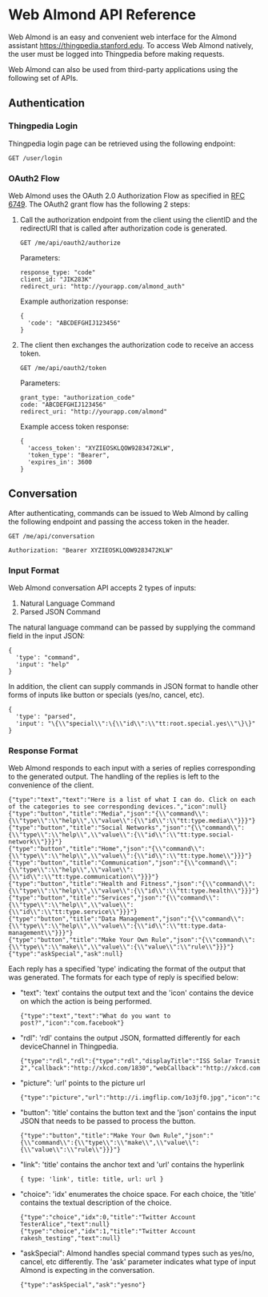 # Web Almond API Reference

Web Almond is an easy and convenient web interface for the
Almond assistant https://thingpedia.stanford.edu. To access Web Almond natively,
the user must be logged into Thingpedia before making requests.

Web Almond can also be used from third-party applications using the following
set of APIs.

## Authentication

### Thingpedia Login

Thingpedia login page can be retrieved using the following endpoint:

```
GET /user/login
```

### OAuth2 Flow

Web Almond uses the OAuth 2.0 Authorization Flow as specified in [RFC 6749](https://tools.ietf.org/html/rfc6749#section-4.1).
The OAuth2 grant flow has the following 2 steps:

 1. Call the authorization endpoint from the client using the clientID
    and the redirectURI that is called after authorization code is generated.

    ```
    GET /me/api/oauth2/authorize
    ```

    Parameters:

    ```
    response_type: "code"
    client_id: "JIK283K"
    redirect_uri: "http://yourapp.com/almond_auth"
    ```

    Example authorization response:

    ```
    {
      'code': "ABCDEFGHIJ123456"
    }
    ```

 2. The client then exchanges the authorization code to receive an access token.

    ```
    GET /me/api/oauth2/token
    ```

    Parameters:

    ```
    grant_type: "authorization_code"
    code: "ABCDEFGHIJ123456"
    redirect_uri: "http://yourapp.com/almond"
    ```

    Example access token response:

    ```
    {
      'access_token': "XYZIEOSKLQOW9283472KLW",
      'token_type': "Bearer",
      'expires_in': 3600
    }
    ```

## Conversation

After authenticating, commands can be issued to Web Almond by calling the
following endpoint and passing the access token in the header.

```
GET /me/api/conversation

Authorization: "Bearer XYZIEOSKLQOW9283472KLW"
```

### Input Format

Web Almond conversation API accepts 2 types of inputs:

 1. Natural Language Command
 2. Parsed JSON Command

The natural language command can be passed by supplying the command field
in the input JSON:

```
{
  'type': "command",
  'input': "help"
}
```

In addition, the client can supply commands in JSON format to handle other forms
of inputs like button or specials (yes/no, cancel, etc).

```
{
  'type': "parsed",
  'input': "\{\\"special\\":\{\\"id\\":\\"tt:root.special.yes\\"\}\}"
}
```

### Response Format

Web Almond responds to each input with a series of replies corresponding to the
generated output. The handling of the replies is left to the convenience of the client.

```
{"type":"text","text":"Here is a list of what I can do. Click on each of the categories to see corresponding devices.","icon":null}
{"type":"button","title":"Media","json":"{\\"command\\":{\\"type\\":\\"help\\",\\"value\\":{\\"id\\":\\"tt:type.media\\"}}}"}
{"type":"button","title":"Social Networks","json":"{\\"command\\":{\\"type\\":\\"help\\",\\"value\\":{\\"id\\":\\"tt:type.social-network\\"}}}"}
{"type":"button","title":"Home","json":"{\\"command\\":{\\"type\\":\\"help\\",\\"value\\":{\\"id\\":\\"tt:type.home\\"}}}"}
{"type":"button","title":"Communication","json":"{\\"command\\":{\\"type\\":\\"help\\",\\"value\\":{\\"id\\":\\"tt:type.communication\\"}}}"}
{"type":"button","title":"Health and Fitness","json":"{\\"command\\":{\\"type\\":\\"help\\",\\"value\\":{\\"id\\":\\"tt:type.health\\"}}}"}
{"type":"button","title":"Services","json":"{\\"command\\":{\\"type\\":\\"help\\",\\"value\\":{\\"id\\":\\"tt:type.service\\"}}}"}
{"type":"button","title":"Data Management","json":"{\\"command\\":{\\"type\\":\\"help\\",\\"value\\":{\\"id\\":\\"tt:type.data-management\\"}}}"}
{"type":"button","title":"Make Your Own Rule","json":"{\\"command\\":{\\"type\\":\\"make\\",\\"value\\":{\\"value\\":\\"rule\\"}}}"}
{"type":"askSpecial","ask":null}
```

Each reply has a specified 'type' indicating the format of the output that was generated.
The formats for each type of reply is specified below:

 * "text": 'text' contains the output text and the 'icon' contains the device on which the
   action is being performed.
   ```
   {"type":"text","text":"What do you want to post?","icon":"com.facebook"}
   ```
 * "rdl": 'rdl' contains the output JSON, formatted differently for each deviceChannel
   in Thingpedia.
   ```
   {"type":"rdl","rdl":{"type":"rdl","displayTitle":"ISS Solar Transit 2","callback":"http://xkcd.com/1830","webCallback":"http://xkcd.com/1830"},"icon":"com.xkcd"}
   ```
 * "picture": 'url' points to the picture url
   ```
   {"type":"picture","url":"http://i.imgflip.com/1o3jf0.jpg","icon":"com.imgflip"}
   ```
 * "button": 'title' contains the button text and the 'json' contains the input JSON
   that needs to be passed to process the button.
   ```
   {"type":"button","title":"Make Your Own Rule","json":"{\\"command\\":{\\"type\\":\\"make\\",\\"value\\":{\\"value\\":\\"rule\\"}}}"}
   ```
 * "link": 'title' contains the anchor text and 'url' contains the hyperlink
   ```
   { type: 'link', title: title, url: url }
   ```
 * "choice": 'idx' enumerates the choice space. For each choice, the 'title' contains
   the textual description of the choice.
   ```
   {"type":"choice","idx":0,"title":"Twitter Account TesterAlice","text":null}
   {"type":"choice","idx":1,"title":"Twitter Account rakesh_testing","text":null}
   ```
 * "askSpecial": Almond handles special command types such as yes/no, cancel, etc differently.
   The 'ask' parameter indicates what type of input Almond is expecting in the conversation.
   ```
   {"type":"askSpecial","ask":"yesno"}
   ```
